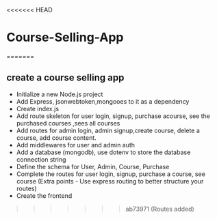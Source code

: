 <<<<<<< HEAD
# Course-Selling-App
=======
## create a course selling app

- Initialize a new Node.js project
- Add Express, jsonwebtoken,mongooes to it as a dependency
- Create index.js
- Add route skeleton for user login, signup, purchase acourse, see the purchased courses ,sees all courses
- Add routes for admin login, admin signup,create course, delete a course, add course content.
- Add middlewares for user and admin auth
- Add a database (mongodb), use dotenv to store the database connection string
- Define the schema for User, Admin, Course, Purchase
- Complete the routes for user login, signup, purchase a course, see course (Extra points - Use express routing to better structure your routes)
- Create the frontend
>>>>>>> ab73971 (Routes added)
